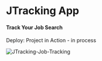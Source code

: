 # JTracking App

#### Track Your Job Search

Deploy: Project in Action - in process

![JTracking-Job-Tracking](https://user-images.githubusercontent.com/65838616/198812083-030400fd-d0f4-4915-96ff-b2ba629bc89e.png)

